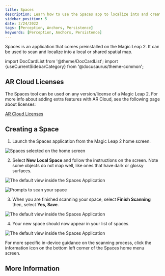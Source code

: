 ```yaml
---
title: Spaces
description: Learn how to use the Spaces app to localize into and create spatial maps.
sidebar_position: 5
date: 2/24/2022
tags: [Perception, Anchors, Persistence]
keywords: [Perception, Anchors, Persistence]
---
```


Spaces is an application that comes preinstalled on the Magic Leap 2. It can be used to scan and localize into a local or shared spatial map.

import DocCardList from '@theme/DocCardList';
import {useCurrentSidebarCategory} from '@docusaurus/theme-common';

## AR Cloud Licenses

The Spaces tool can be used on any version/license of a Magic Leap 2. For more info about adding extra features with AR Cloud, see the following page about licenses:

[AR Cloud Licenses](/docs/guides/arcloud/licenses)

## Creating a Space

1. Launch the Spaces application from the Magic Leap 2 home screen.

![Spaces selected on the home screen](/img/device/spaces/spaces_1.png)

2. Select **New Local Space** and follow the instructions on the screen. Note some objects do not map well, like ones that have dark or glossy surfaces.

![The default view inside the Spaces Application](/img/device/spaces/spaces_2.png)

![Prompts to scan your space](/img/device/spaces/spaces_3.png)

3. When you are finished scanning your space, select **Finish Scanning** then, select **Yes, Save**.

![The default view inside the Spaces Application](/img/device/spaces/spaces_5.png)

4. Your new space should now appear in your list of spaces.

![The default view inside the Spaces Application](/img/device/spaces/spaces_6.png)

For more specific in-device guidance on the scanning process, click the information icon on the bottom left corner of the Spaces home menu screen.

## More Information

<DocCardList items={useCurrentSidebarCategory().items}/>
